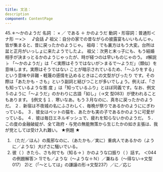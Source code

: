 ```yaml
---
title: 文法：
description
component: ContentPage
---
```



45.＊～かのようだ
名詞 ： × ／ である ＋ かのようだ
動詞・形容詞：普通形＜ナ形 ー×＞    
♪会話 ♪
祖父：自分の家での昔ながらの披露宴もいいもんじゃ。皆が集まると、昔に戻ったかのようじゃ。 祖母：でも裏方はもう大変。台所は盆と正月がいっしょに来たようでしたよ。 祖父：次男と末っ子にも、もう結婚相手が決まっとるかのようじゃったが、時が経つのは早いものじゃのう。
♯解説 ♭
「～かのようだ」は「＜実際はそうではないが＞まるで～ようだ」（類似）を意味します。実際はそうではない ことが暗示されているため、「～ふりをする」という意味や非難・軽蔑の感情を込めるときはこの文型がぴったり です。その際は「あたかも・さも」という副詞と結びつことが多いでしょう。例えば、「さも知っているような態 度 」は「知っているふり」とほぼ同義です。なお、例文５のように「～ようだ」のかわりに古語「如し」（→文
型083）が使われることもあります。
§例文 §
１．寒いなあ。もう３月なのに、真冬に戻ったかのようだ。
２．新宿は不夜城の名にふさわしく、毎晩が祭りであるかのようににぎわっている。
３．彼女はペットの猫を、あたかも実の子であるかのように可愛がっている。
４．彼は毎日エネルギッシュで、疲れを知らないかのようだ。
５．この度の金融破綻が、全て政府・与党の無能無策から生じたかの如き主張は、我が党としては受け入れ難い。
★例題 ★
1) （ただ／ほん）の風邪なのに、（あたかも／実に）重病人であるかの（ように／ような）大げさに騒いでいる。
2) 彼（ ）きたら、さも何でも（知る→ ）かのような口振り（ ）話す。 ＜044の例題解答＞
1)でも／ような（～ような＋Ｎ）／兼ねる（～得ない→文型017）
2)と（「～としては」の謙譲の形→文型237）／に／応じ
